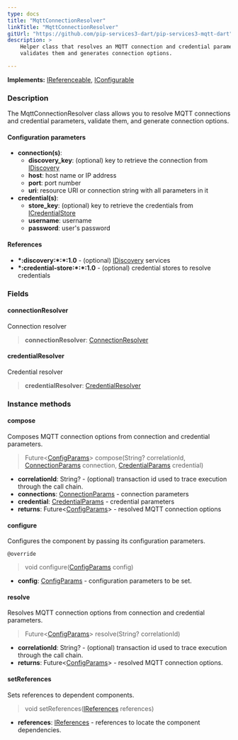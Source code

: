 ```yaml
---
type: docs
title: "MqttConnectionResolver"
linkTitle: "MqttConnectionResolver"
gitUrl: "https://github.com/pip-services3-dart/pip-services3-mqtt-dart"
description: >
    Helper class that resolves an MQTT connection and credential parameters, 
    validates them and generates connection options.

---
```


**Implements:** [IReferenceable](../../../commons/refer/ireferenceable), [IConfigurable](../../../commons/config/iconfigurable)

### Description

The MqttConnectionResolver class allows you to resolve MQTT connections and credential parameters, validate them, and generate connection options.

#### Configuration parameters

- **connection(s)**:
    - **discovery_key**: (optional) key to retrieve the connection from [IDiscovery](../../../components/connect/idiscovery)
    - **host**: host name or IP address
    - **port**: port number
    - **uri**: resource URI or connection string with all parameters in it
- **credential(s)**:
    - **store_key**: (optional) key to retrieve the credentials from [ICredentialStore](../../../components/auth/icredential_store)
    - **username**: username
    - **password**: user's password

#### References

- **\*:discovery:\*:\*:1.0** - (optional) [IDiscovery](../../../components/connect/idiscovery) services
- **\*:credential-store:\*:\*:1.0** - (optional) credential stores to resolve credentials



### Fields

<span class="hide-title-link">

#### connectionResolver
Connection resolver
> **connectionResolver**: [ConnectionResolver](../../../components/connect/connection_resolver)

#### credentialResolver
Credential resolver
> **credentialResolver**: [CredentialResolver](../../../components/auth/credential_resolver)

</span>


### Instance methods

#### compose
Composes MQTT connection options from connection and credential parameters.

> Future<[ConfigParams](../../../commons/config/config_params)> compose(String? correlationId, [ConnectionParams](../../../components/connect/connection_params) connection, [CredentialParams](../../../components/auth/credential_params) credential)

- **correlationId**: String? - (optional) transaction id used to trace execution through the call chain.
- **connections**: [ConnectionParams](../../../components/connect/connection_params) - connection parameters
- **credential**: [CredentialParams](../../../components/auth/credential_params) - credential parameters
- **returns**: Future<[ConfigParams](../../../commons/config/config_params)> - resolved MQTT connection options


#### configure
Configures the component by passing its configuration parameters.

`@override`
> void configure([ConfigParams](../../../commons/config/config_params) config)

- **config**: [ConfigParams](../../../commons/config/config_params) - configuration parameters to be set.


#### resolve
Resolves MQTT connection options from connection and credential parameters.

> Future<[ConfigParams](../../../commons/config/config_params)> resolve(String? correlationId)

- **correlationId**: String? - (optional) transaction id used to trace execution through the call chain.
- **returns**: Future<[ConfigParams](../../../commons/config/config_params)> - resolved MQTT connection options.


#### setReferences
Sets references to dependent components.

> void setReferences([IReferences](../../../commons/refer/ireferences) references)

- **references**: [IReferences](../../../commons/refer/ireferences) - references to locate the component dependencies.
